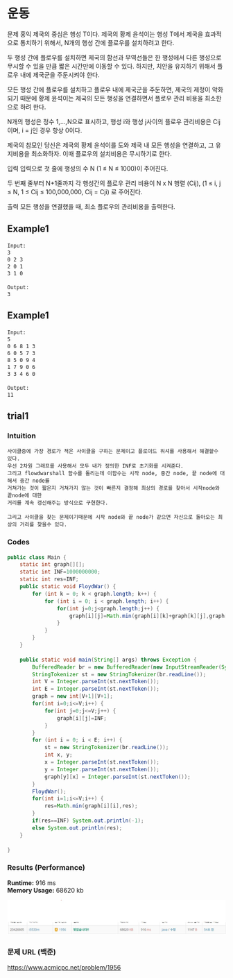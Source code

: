 # 운동

문제
홍익 제국의 중심은 행성 T이다. 제국의 황제 윤석이는 행성 T에서 제국을 효과적으로 통치하기 위해서, N개의 행성 간에 플로우를 설치하려고 한다.

두 행성 간에 플로우를 설치하면 제국의 함선과 무역선들은 한 행성에서 다른 행성으로 무시할 수 있을 만큼 짧은 시간만에 이동할 수 있다. 하지만, 치안을 유지하기 위해서 플로우 내에 제국군을 주둔시켜야 한다.

모든 행성 간에 플로우를 설치하고 플로우 내에 제국군을 주둔하면, 제국의 제정이 악화되기 때문에 황제 윤석이는 제국의 모든 행성을 연결하면서 플로우 관리 비용을 최소한으로 하려 한다.

N개의 행성은 정수 1,…,N으로 표시하고, 행성 i와 행성 j사이의 플로우 관리비용은 Cij이며, i = j인 경우 항상 0이다.

제국의 참모인 당신은 제국의 황제 윤석이를 도와 제국 내 모든 행성을 연결하고, 그 유지비용을 최소화하자.  이때 플로우의 설치비용은 무시하기로 한다.

입력
입력으로 첫 줄에 행성의 수 N (1 ≤ N ≤ 1000)이 주어진다.

두 번째 줄부터 N+1줄까지 각 행성간의 플로우 관리 비용이 N x N 행렬 (Cij),  (1 ≤ i, j ≤ N, 1 ≤ Cij ≤ 100,000,000, Cij = Cji) 로 주어진다.

출력
모든 행성을 연결했을 때, 최소 플로우의 관리비용을 출력한다.


## Example1

```
Input: 
3
0 2 3
2 0 1
3 1 0

Output: 
3
```

## Example1

```
Input: 
5
0 6 8 1 3
6 0 5 7 3
8 5 0 9 4
1 7 9 0 6
3 3 4 6 0

Output: 
11
```

## trial1
### Intuition
```
사이클중에 가장 경로가 적은 사이클을 구하는 문제이고 플로이드 워셔를 사용해서 해결할수 있다.
우선 2차원 그래프를 사용해서 모두 내가 정의한 INF로 초기화를 시켜준다.
그리고 flowdwarshall 함수를 돌리는데 이함수는 시작 node, 중간 node, 끝 node에 대해서 중간 node를
거쳐가는 것이 짧은지 거쳐가지 않는 것이 빠른지 결정해 최상의 경로를 찾아서 시작node와 끝node에 대한 
거리를 계속 갱신해주는 방식으로 구현한다.

그리고 사이클을 찾는 문제이기때문에 시작 node와 끝 node가 같으면 자신으로 돌아오는 최상의 거리를 찾을수 있다.

```
### Codes  
```java
public class Main {
    static int graph[][];
    static int INF=1000000000;
    static int res=INF;
    public static void FloydWar() {
        for (int k = 0; k < graph.length; k++) {
            for (int i = 0; i < graph.length; i++) {
                for(int j=0;j<graph.length;j++) {
                    graph[i][j]=Math.min(graph[i][k]+graph[k][j],graph[i][j]);
                }
            }
        }
    }

    public static void main(String[] args) throws Exception {
        BufferedReader br = new BufferedReader(new InputStreamReader(System.in));
        StringTokenizer st = new StringTokenizer(br.readLine());
        int V = Integer.parseInt(st.nextToken());
        int E = Integer.parseInt(st.nextToken());
        graph = new int[V+1][V+1];
        for(int i=0;i<=V;i++) {
            for(int j=0;j<=V;j++) {
                graph[i][j]=INF;
            }
        }
        for (int i = 0; i < E; i++) {
            st = new StringTokenizer(br.readLine());
            int x, y;
            x = Integer.parseInt(st.nextToken());
            y = Integer.parseInt(st.nextToken());
            graph[y][x] = Integer.parseInt(st.nextToken());
        }
        FloydWar();
        for(int i=1;i<=V;i++) {
            res=Math.min(graph[i][i],res);
        }
        if(res==INF) System.out.println(-1);
        else System.out.println(res);
    }

}
```

### Results (Performance)  
**Runtime:** 916 ms   
**Memory Usage:**   68620 kb    

<p align="center"> 
<img src="./capture.JPG">
</p>


### 문제 URL (백준)  
https://www.acmicpc.net/problem/1956